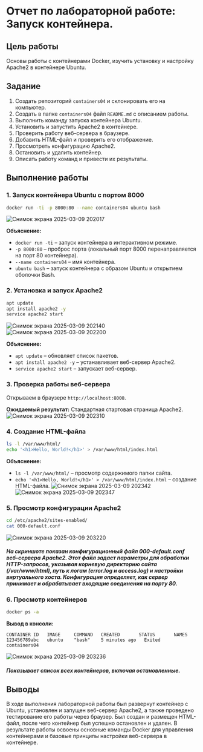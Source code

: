# Отчет по лабораторной работе: Запуск контейнера.

## Цель работы
Основы работы с контейнерами Docker, изучить установку и настройку Apache2 в контейнере Ubuntu.

## Задание
1. Создать репозиторий `containers04` и склонировать его на компьютер.
2. Создать в папке `containers04` файл `README.md` с описанием работы.
3. Выполнить команду запуска контейнера Ubuntu.
4. Установить и запустить Apache2 в контейнере.
5. Проверить работу веб-сервера в браузере.
6. Добавить HTML-файл и проверить его отображение.
7. Просмотреть конфигурацию Apache2.
8. Остановить и удалить контейнер.
9. Описать работу команд и привести их результаты.

## Выполнение работы

### 1. Запуск контейнера Ubuntu с портом 8000
```sh
docker run -ti -p 8000:80 --name containers04 ubuntu bash
```
![Снимок экрана 2025-03-09 202017](https://github.com/user-attachments/assets/87958fb5-7a8c-4357-9917-0c09554a84b1)

**Объяснение:** 
- `docker run -ti` – запуск контейнера в интерактивном режиме.
- `-p 8000:80` – проброс порта (локальный порт 8000 перенаправляется на порт 80 контейнера).
- `--name containers04` – имя контейнера.
- `ubuntu bash` – запуск контейнера с образом Ubuntu и открытием оболочки Bash.

### 2. Установка и запуск Apache2
```sh
apt update
apt install apache2 -y
service apache2 start
```
![Снимок экрана 2025-03-09 202140](https://github.com/user-attachments/assets/fcb79149-c2f7-46de-ab0d-90853668d907)
![Снимок экрана 2025-03-09 202200](https://github.com/user-attachments/assets/2ac76c5a-b988-4c4b-b629-cf440aaa55d6)

**Объяснение:** 
- `apt update` – обновляет список пакетов.
- `apt install apache2 -y` – устанавливает веб-сервер Apache2.
- `service apache2 start` – запускает веб-сервер.

### 3. Проверка работы веб-сервера
Открываем в браузере `http://localhost:8000`.

**Ожидаемый результат:** Стандартная стартовая страница Apache2.
![Снимок экрана 2025-03-09 202310](https://github.com/user-attachments/assets/e5631b18-cfd9-4fc1-b58f-2273483729c5)


### 4. Создание HTML-файла
```sh
ls -l /var/www/html/
echo '<h1>Hello, World!</h1>' > /var/www/html/index.html
```
**Объяснение:**
- `ls -l /var/www/html/` – просмотр содержимого папки сайта.
- `echo '<h1>Hello, World!</h1>' > /var/www/html/index.html` – создание HTML-файла.
![Снимок экрана 2025-03-09 202342](https://github.com/user-attachments/assets/18626a8c-a3d7-4310-a712-d6ce56801196)
![Снимок экрана 2025-03-09 202347](https://github.com/user-attachments/assets/6c3aebd4-da2d-4b1e-8464-96a9e14bbe0a)


### 5. Просмотр конфигурации Apache2
```sh
cd /etc/apache2/sites-enabled/
cat 000-default.conf
```
![Снимок экрана 2025-03-09 203220](https://github.com/user-attachments/assets/9b7e10c9-2a19-4e94-bd23-f07341ef63d7)
##### На скриншоте показан конфигурационный файл 000-default.conf веб-сервера Apache2. Этот файл задает параметры для обработки HTTP-запросов, указывая корневую директорию сайта (/var/www/html), путь к логам (error.log и access.log) и настройки виртуального хоста. Конфигурация определяет, как сервер принимает и обрабатывает входящие соединения на порту 80.

### 6. Просмотр контейнеров
```sh
docker ps -a
```

**Вывод в консоли:**
```
CONTAINER ID   IMAGE     COMMAND   CREATED       STATUS       NAMES
123456789abc   ubuntu    "bash"    5 minutes ago   Exited       containers04
```
![Снимок экрана 2025-03-09 203236](https://github.com/user-attachments/assets/9e9e770d-682c-4a1b-9528-9eedfd0ab746)
##### Показывает список всех контейнеров, включая остановленные.


## Выводы
В ходе выполнения лабораторной работы был развернут контейнер с Ubuntu, установлен и запущен веб-сервер Apache2, а также проведено тестирование его работы через браузер. Был создан и размещен HTML-файл, после чего контейнер был успешно остановлен и удален. В результате работы освоены основные команды Docker для управления контейнерами и базовые принципы настройки веб-сервера в контейнере.
